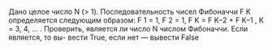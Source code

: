  Дано целое число N (> 1). Последовательность чисел Фибоначчи F K
 определяется следующим образом:
 F 1 = 1,
 F 2 = 1,
 F K = F K–2 + F K–1 , K = 3, 4, ... .
 Проверить, является ли число N числом Фибоначчи. Если является, то вы-
 вести True, если нет — вывести False

